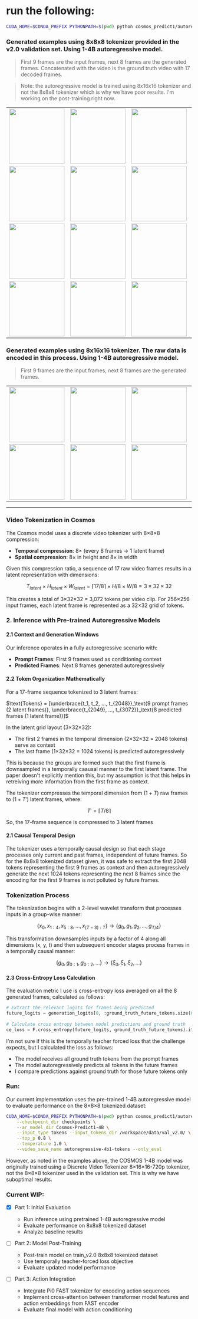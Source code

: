 # run the following:
```bash
CUDA_HOME=$CONDA_PREFIX PYTHONPATH=$(pwd) python cosmos_predict1/autoregressive/inference/wm_compression.py     --checkpoint_dir checkpoints     --ar_model_dir Cosmos-Predict1-4B     --input_type tokens --input_tokens_dir /workspace/data/val_v2.0/     --top_p 0.8     --temperature 1.0    --video_save_name autoregressive-4b1-tokens --only_eval
```

### Generated examples using 8x8x8 tokenizer provided in the v2.0 validation set. Using 1-4B autoregressive model.

> First 9 frames are the input frames, next 8 frames are the generated frames. Concatenated with the video is the ground truth video with 17 decoded frames.

> Note: the autoregressive model is trained using 8x16x16 tokenizer and not the 8x8x8 tokenizer which is why we have poor results. I'm working on the post-training right now.

<table>
  <tr>
    <td><img src="assets/tokenized/sample_1_image.gif" width="150" /></td>
    <td><img src="assets/tokenized/sample_11_image.gif" width="150" /></td>
    <td><img src="assets/tokenized/sample_13_image.gif" width="150" /></td>
    <td><img src="assets/tokenized/sample_24_image.gif" width="150" /></td>
  </tr>
  <tr>
    <td><img src="assets/tokenized/sample_40_image.gif" width="150" /></td>
    <td><img src="assets/tokenized/sample_72_image.gif" width="150" /></td>
    <td><img src="assets/tokenized/sample_162_image.gif" width="150" /></td>
    <td><img src="assets/tokenized/sample_248_image.gif" width="150" /></td>
  </tr>
  <tr>
    <td><img src="assets/tokenized/sample_257_image.gif" width="150" /></td>
    <td><img src="assets/tokenized/sample_375_image.gif" width="150" /></td>
    <td><img src="assets/tokenized/sample_443_image.gif" width="150" /></td>
    <td><img src="assets/tokenized/sample_445_image.gif" width="150" /></td>
  </tr>
  <tr>
    <td><img src="assets/tokenized/sample_446_image.gif" width="150" /></td>
    <td><img src="assets/tokenized/sample_455_image.gif" width="150" /></td>
    <td><img src="assets/tokenized/sample_48_image.gif" width="150" /></td>
    <td><img src="assets/tokenized/sample_9_image.gif" width="150" /></td>
  </tr>
</table>

### Generated examples using 8x16x16 tokenizer. The raw data is encoded in this process. Using 1-4B autoregressive model.

> First 9 frames are the input frames, next 8 frames are the generated frames.

<table>
  <tr>
    <td><img src="assets/raw/sample_17.gif" width="150" /></td>
    <td><img src="assets/raw/sample_2.gif" width="150" /></td>
    <td><img src="assets/raw/sample_20.gif" width="150" /></td>
    <td><img src="assets/raw/sample_23.gif" width="150" /></td>
  </tr>
  <tr>
    <td><img src="assets/raw/sample_27.gif" width="150" /></td>
    <td><img src="assets/raw/sample_33.gif" width="150" /></td>
    <td><img src="assets/raw/sample_36.gif" width="150" /></td>
    <td><img src="assets/raw/sample_9.gif" width="150" /></td>
  </tr>
</table>

---

### Video Tokenization in Cosmos

The Cosmos model uses a discrete video tokenizer with 8×8×8 compression:
- **Temporal compression**: 8× (every 8 frames → 1 latent frame)
- **Spatial compression**: 8× in height and 8× in width



Given this compression ratio, a sequence of 17 raw video frames results in a latent representation with dimensions:

$$T_{latent} \times H_{latent} \times W_{latent} = \lceil 17/8 \rceil \times H/8 \times W/8 = 3 \times 32 \times 32$$

This creates a total of 3×32×32 = 3,072 tokens per video clip. For 256×256 input frames, each latent frame is represented as a 32×32 grid of tokens.

### 2. Inference with Pre-trained Autoregressive Models

#### 2.1 Context and Generation Windows

Our inference operates in a fully autoregressive scenario with:
- **Prompt Frames**: First 9 frames used as conditioning context
- **Predicted Frames**: Next 8 frames generated autoregressively


#### 2.2 Token Organization Mathematically

For a 17-frame sequence tokenized to 3 latent frames:

$\text{Tokens} = [\underbrace{t_1, t_2, ..., t_{2048}}_\text{9 prompt frames (2 latent frames)}, \underbrace{t_{2049}, ..., t_{3072}}_\text{8 predicted frames (1 latent frame)}]$

In the latent grid layout (3×32×32):
- The first 2 frames in the temporal dimension (2×32×32 = 2048 tokens) serve as context
- The last frame (1×32×32 = 1024 tokens) is predicted autoregressively

This is because the groups are formed such that the first frame is downsampled in a temporally caausal manner to the first latent frame. The paper doesn't explicitly mention this, but my assumption is that this helps in retreiving more information from the first frame as context.

The tokenizer compresses the temporal dimension from $(1 + T)$ raw frames to $(1 + T')$ latent frames, where:

$$T' = \lceil T/8 \rceil$$

So, the 17-frame sequence is compressed to 3 latent frames

#### 2.1 Causal Temporal Design

The tokenizer uses a temporally causal design so that each stage processes only current and past frames, independent of future frames. So for the 8x8x8 tokenized dataset given, it was safe to extract the first 2048 tokens representing the first 9 frames as context and then autoregressively generate the next 1024 tokens representing the next 8 frames since the encoding for the first 9 frames is not polluted by future frames.

### Tokenization Process

The tokenization begins with a 2-level wavelet transform that processes inputs in a group-wise manner:

$$\{x_0, x_{1:4}, x_{5:8}, \ldots, x_{(T-3):T}\} \rightarrow \{g_0, g_1, g_2, \ldots, g_{T/4}\}$$

This transformation downsamples inputs by a factor of 4 along all dimensions (x, y, t) and then subsequent encoder stages process frames in a temporally causal manner:

$$\{g_0, g_{0:1}, g_{0:2}, \ldots\} \rightarrow \{\xi_0, \xi_1, \xi_2, \ldots\}$$


#### 2.3 Cross-Entropy Loss Calculation

The evaluation metric I use is cross-entropy loss averaged on all the 8 generated frames, calculated as follows:

```python
# Extract the relevant logits for frames being predicted
future_logits = generation_logits[0, :ground_truth_future_tokens.size(0), :]  # [seq_len, vocab_size]
        
# Calculate cross entropy between model predictions and ground truth
ce_loss = F.cross_entropy(future_logits, ground_truth_future_tokens).item()
```

I'm not sure if this is the temporally teacher forced loss that the challenge expects, but I calculated the loss as follows:
- The model receives all ground truth tokens from the prompt frames
- The model autoregressively predicts all tokens in the future frames
- I compare predictions against ground truth for those future tokens only

### Run:

Our current implementation uses the pre-trained 1-4B autoregressive model to evaluate performance on the 8×8×8 tokenized dataset:

```bash
CUDA_HOME=$CONDA_PREFIX PYTHONPATH=$(pwd) python cosmos_predict1/autoregressive/inference/wm_compression.py \
    --checkpoint_dir checkpoints \
    --ar_model_dir Cosmos-Predict1-4B \
    --input_type tokens --input_tokens_dir /workspace/data/val_v2.0/ \
    --top_p 0.8 \
    --temperature 1.0 \
    --video_save_name autoregressive-4b1-tokens --only_eval
```

However, as noted in the examples above, the COSMOS 1-4B model was originally trained using a Discrete Video Tokenizer 8×16×16-720p tokenizer, not the 8×8×8 tokenizer used in the validation set. This is why we have suboptimal results.

### Current WIP:

- [x] Part 1: Initial Evaluation
  - Run inference using pretrained 1-4B autoregressive model
  - Evaluate performance on 8x8x8 tokenized dataset
  - Analyze baseline results

- [ ] Part 2: Model Post-Training
  - Post-train model on train_v2.0 8x8x8 tokenized dataset
  - Use temporally teacher-forced loss objective
  - Evaluate updated model performance

- [ ] Part 3: Action Integration
  - Integrate Pi0 FAST tokenizer for encoding action sequences
  - Implement cross-attention between transformer model features and action embeddings from FAST encoder
  - Evaluate final model with action conditioning

